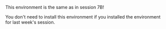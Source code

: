 This environment is the same as in session 7B!

You don't need to install this environment if you installed the environment for last week's session. 
